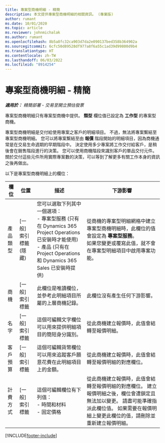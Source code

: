 ```yaml
---
title: 專案型商機明細 - 精簡
description: 本文提供專案型商機明細的相關資訊。 (專業版)
author: rumant
ms.date: 10/01/2020
ms.topic: article
ms.reviewer: johnmichalak
ms.author: rumant
ms.openlocfilehash: 8b5a8fc32ca903d7da2e090137bed358b364902a
ms.sourcegitcommit: 6cfc50d89528df977a8f6a55c1ad39d99800d9b4
ms.translationtype: HT
ms.contentlocale: zh-TW
ms.lasthandoff: 06/03/2022
ms.locfileid: "8914254"
---
```

# <a name="project-based-opportunity-lines---lite"></a>專案型商機明細 - 精簡

_**適用於：** 精簡部署 - 交易至開立預估發票_

專案型商機明細只有專案型商機中提供。 **類型** 欄位值已設定為 **工作型** 的專案型商機。

專案型商機明細是交付給使用專案之客戶的明細項目。 不過，無法將專案繫結至專案型商機明細。 您可以將專案繫結至由 **報價** 階段開始的明細項目，因為商機通常是在交易生命週期的早期階段中。 決定使用多少專案將工作交付給客戶，是稍後會在銷售階段進行的決策。 您可以使用商機階段來識別客戶的單品交付元件。 關於交付這些元件所用實際專案數的決策，可以等到了解更多有關工作本身的資訊之後再做出。

以下是專案型商機明細上的欄位：

| **欄位** | **位置** | **描述** | **下游影響** |
| --- | --- | --- | --- |
| 產品類型 | [一般] 索引標籤 (隱藏) | 您可以選取下列其中一個選項：</br>- 專案型服務 (只有在 Dynamics 365 Project Operations 已安裝時才能使用)</br>- 產品 (只有在 Project Operations 和 Dynamics 365 Sales 已安裝時提供) | 從商機的專案型明細網格中建立專案型商機明細時，此欄位的值會設定為 **專案型服務**。 <br> 如果您變更或覆寫此值，就不會在專案型明細項目中啟用專案功能。 |
| 商機​​ | [一般] 索引標籤 | 此欄位是唯讀欄位，並參考此明細項目所屬的上層商機記錄。 | 此欄位沒有產生任何下游影響。 |
| 名字 | [一般] 索引標籤 | 這個可編輯文字欄位可以用來提供明細項目的簡短身分識別。 | 從此商機建立報價時，此值會結轉至報價明細。 |
| 客戶預算 | [一般] 索引標籤 | 這個可編輯貨幣欄位可以用來追蹤客戶願意花費在此明細項目上的金額。 | 從此商機建立報價時，此值會結轉至報價明細的對應欄位。 |
| 計費方式 | [一般] 索引標籤 | 這個可編輯欄位有下列值：</br>- 時間和材料</br>- 固定價格 | 從此商機建立報價時，此值會結轉至報價明細的對應欄位。 建立報價明細之後，欄位會遭鎖定且無法加以變更。 請盡可能準確指派此欄位值。 如果需要在報價明細上變更此欄位的值，請刪除並重新建立報價明細。 |


[!INCLUDE[footer-include](../../includes/footer-banner.md)]
